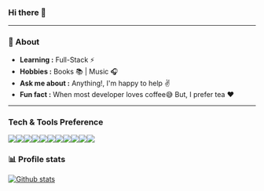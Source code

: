 ### Hi there 👋
---------------------------------------------------------------------------------------------------------------------------------------------------------------------------------
### 🤔 About
-  **Learning :** Full-Stack :zap:	
-  **Hobbies :** Books :books: | Music :headphones:
-  **Ask me about :** Anything!, I'm happy to help :v:
-  **Fun fact :** When most developer loves coffee:sweat_smile: But, I prefer tea :heart: 

---------------------------------------------------------------------------------------------------------------------------------------------------------------------------------

### Tech & Tools Preference

<img src="http://img.shields.io/badge/-Java-F89820?style=flat&logo=java&logoColor=white"><img src ="https://img.shields.io/badge/-spring--boot-brightgreen?style=flat&logo=spring&logoColor=white"><img src = "https://img.shields.io/badge/-HTML5-E34F26?style=flat&logo=html5&logoColor=white"><img src = "https://img.shields.io/badge/-CSS3-1572B6?style=flat&logo=css3&logoColor=white"><img src="https://img.shields.io/badge/-Bootstrap-563D7C?style=flat&logo=bootstrap&logoColor=white"><img src="https://img.shields.io/badge/-JavaScript-eed718?style=flat&logo=javascript&logoColor=ffffff"><img src="https://img.shields.io/badge/-MySQL-F29111?style=flat&logo=mysql&logoColor=FFFFFF"><img src="http://img.shields.io/badge/-Git-F1502F?style=flat&logo=git&logoColor=FFFFFF"><img src="http://img.shields.io/badge/-Github-000000?style=flat&logo=github&logoColor=FFFFFF"><img src="http://img.shields.io/badge/-VS%20Code-007ACC?style=flat&logo=visual%20studio%20code&logoColor=white"><img src="https://img.shields.io/badge/-IntelliJ%20IDEA-purple?style=flat&logo=intellij%20idea&logoColor=white">

### 📊 Profile stats

[![Github stats](https://github-readme-stats.vercel.app/api?username=SenadDelic&show_icons=true&title_color=fff&icon_color=79ff97&text_color=9f9f9f&bg_color=151515)](https://github.com/SulthanNK/github-readme-stats)

